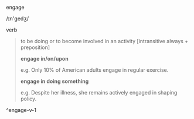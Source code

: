 engage

/ɪn'ɡedʒ/

verb

> to be doing or to become involved in an activity [intransitive always + preposition]
> 
> **engage in/on/upon**
> 
> e.g. Only 10% of American adults engage in regular exercise.
> 
> **engage in doing something**
> 
> e.g. Despite her illness, she remains actively engaged in shaping policy.

^engage-v-1